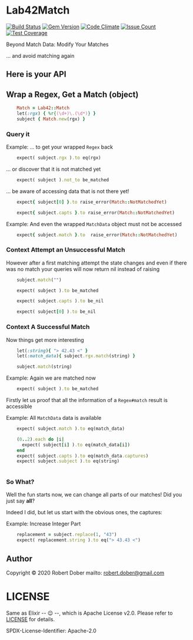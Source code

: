 

# Lab42Match

[![Build Status](https://travis-ci.org/RobertDober/lab42_match.svg?branch=master)](https://travis-ci.org/RobertDober/lab42_match)
[![Gem Version](https://badge.fury.io/rb/lab42_match.svg)](http://badge.fury.io/rb/lab42_match)
[![Code Climate](https://codeclimate.com/github/RobertDober/lab42_match/badges/gpa.svg)](https://codeclimate.com/github/RobertDober/lab42_match)
[![Issue Count](https://codeclimate.com/github/RobertDober/lab42_match/badges/issue_count.svg)](https://codeclimate.com/github/RobertDober/lab42_match)
[![Test Coverage](https://codeclimate.com/github/RobertDober/lab42_match/badges/coverage.svg)](https://codeclimate.com/github/RobertDober/lab42_match)

Beyond Match Data: Modify Your Matches

... and avoid matching again

## Here is your API

## Wrap a Regex, Get a Match (object)


```ruby :include
    Match = Lab42::Match
    let(:rgx) { %r{(\d+)\.(\d*)} }
    subject { Match.new(rgx) }
```

### Query it

Example: ... to get your wrapped `Regex` back

```ruby :example
    expect( subject.rgx ).to eq(rgx)
```


... or discover that it is not matched yet

```ruby :example
    expect( subject ).not_to be_matched
```

... be aware of accessing data that is not there yet!

```ruby :example not matched yet error
    expect{ subject[0] }.to raise_error(Match::NotMatchedYet) 
```

```ruby :example
    expect{ subject.capts }.to raise_error(Match::NotMatchedYet) 
```

Example: And even the wrapped `MatchData` object must not be accessed

```ruby :example
    expect{ subject.match }.to  raise_error(Match::NotMatchedYet) 
```

### Context Attempt an Unsuccessful Match

However after a first matching attempt the state changes and even if there was no match
your queries will now return nil instead of raising

```ruby :before
    subject.match("")
```

```ruby :example Now we are matched
    expect( subject ).to be_matched
```

```ruby :example capturess are nil
    expect( subject.capts ).to be_nil
```

```ruby :example [] returns nil
    expect( subject[0] ).to be_nil
```

### Context A Successful Match

Now things get more interesting

```ruby :include
    let(:string){ "> 42.43 <" }
    let(:match_data){ subject.rgx.match(string) }
```

```ruby :before
    subject.match(string)
```

Example: Again we are matched now
```ruby :example
    expect( subject ).to be_matched
```
Firstly let us proof that all the information of a `Regex#match` result is accessible

Example: All `MatchData` data is available

```ruby :example
    expect( subject.match ).to eq(match_data)
```

```ruby :example As are the captures
    (0..2).each do |i|
      expect( subject[i] ).to eq(match_data[i])
    end
    expect( subject.capts ).to eq(match_data.captures)
    expect( subject.subject ).to eq(string)
    
```

### So What?

Well the fun starts now, we can change all parts of our matches! Did you just say **all**?

Indeed I did, but let us start with the obvious ones, the captures:

Example: Increase Integer Part

```ruby :example
    replacement = subject.replace(1, "43")
    expect( replacement.string ).to eq("> 43.43 <")
```


## Author

Copyright © 2020 Robert Dober
mailto: robert.dober@gmail.com

# LICENSE

Same as Elixir -- &#X1F609; --, which is Apache License v2.0. Please refer to [LICENSE](LICENSE) for details.

SPDX-License-Identifier: Apache-2.0
